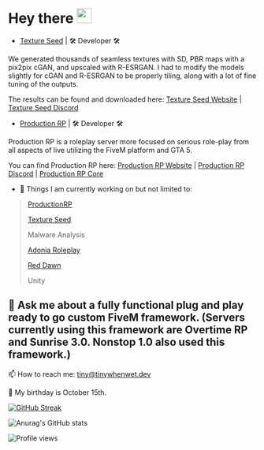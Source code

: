 <h1>
  Hey there
  <img src="https://media.giphy.com/media/hvRJCLFzcasrR4ia7z/giphy.gif" width="30px"/>
</h1>

- [Texture Seed](https://textureseed.com/) | 🛠️ Developer 🛠️

We generated thousands of seamless textures with SD, PBR maps with a pix2pix cGAN, and upscaled with R-ESRGAN. I had to modify the models slightly for cGAN and R-ESRGAN to be properly tiling, along with a lot of fine tuning of the outputs.

The results can be found and downloaded here: [Texture Seed Website](https://textureseed.com/) | [Texture Seed Discord](https://discord.gg/7mEF9rjB4f)

- [Production RP](https://productionrp.net/) | 🛠️ Developer 🛠️

Production RP is a roleplay server more focused on serious role-play from all aspects of live utilizing the FiveM platform and GTA 5.

You can find Production RP here: [Production RP Website](https://productionrp.net/) | [Production RP Discord](https://discord.gg/productionrp) | [Production RP Core](https://core.productionrp.net)





- 🔭 Things I am currently working on but not limited to:
> [ProductionRP](https://www.productionrp.net/)
>
>[Texture Seed](https://textureseed.com/)
>
> Malware Analysis
>
> [Adonia Roleplay](https://discord.gg/adoniarp)
>
> [Red Dawn](https://discord.gg/e8wWYUNZSN)
> 
> Unity
> 
## 💬 Ask me about a fully functional plug and play ready to go custom FiveM framework. (Servers currently using this framework are Overtime RP and Sunrise 3.0. Nonstop 1.0 also used this framework.) 
 📫 How to reach me: tiny@tinywhenwet.dev
 
 🎂 My birthday is October 15th.

[![GitHub Streak](https://streak-stats.demolab.com?user=tinywhenwet&theme=tokyonight_duo&hide_border=true&date_format=M%20j%5B%2C%20Y%5D)](https://git.io/streak-stats)

![Anurag's GitHub stats](https://github-readme-stats.vercel.app/api?username=TinyWhenWet&show_icons=true&theme=tokyonight)

![Profile views](https://gpvc.arturio.dev/tinywhenwet)
